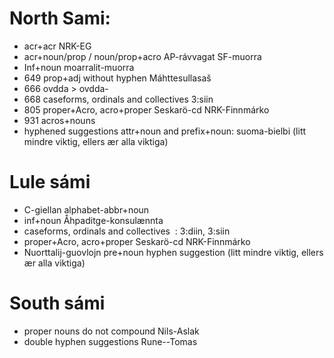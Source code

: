 # North Sami:

* acr+acr  NRK-EG
* acr+noun/prop / noun/prop+acro  AP-rávvagat  SF-muorra
* Inf+noun moarralit-muorra
* 649 prop+adj without hyphen  Máhttesullasaš
* 666 ovdda > ovdda-
* 668 caseforms, ordinals and collectives  3:siin
* 805 proper+Acro, acro+proper Seskarö-cd NRK-Finnmárko
* 931 acros+nouns
* hyphened suggestions  attr+noun and prefix+noun: suoma-bielbi (litt mindre viktig, ellers ær alla viktiga)

# Lule sámi

* C-giellan alphabet-abbr+noun
* inf+noun Åhpaditge-konsulænnta
* caseforms, ordinals and collectives  : 3:diin, 3:siin
* proper+Acro, acro+proper Seskarö-cd NRK-Finnmárko
* Nuorttalij-guovlojn  pre+noun hyphen suggestion (litt mindre viktig, ellers ær alla viktiga)

# South sámi

* proper nouns do not compound    Nils-Aslak
* double hyphen suggestions Rune--Tomas

